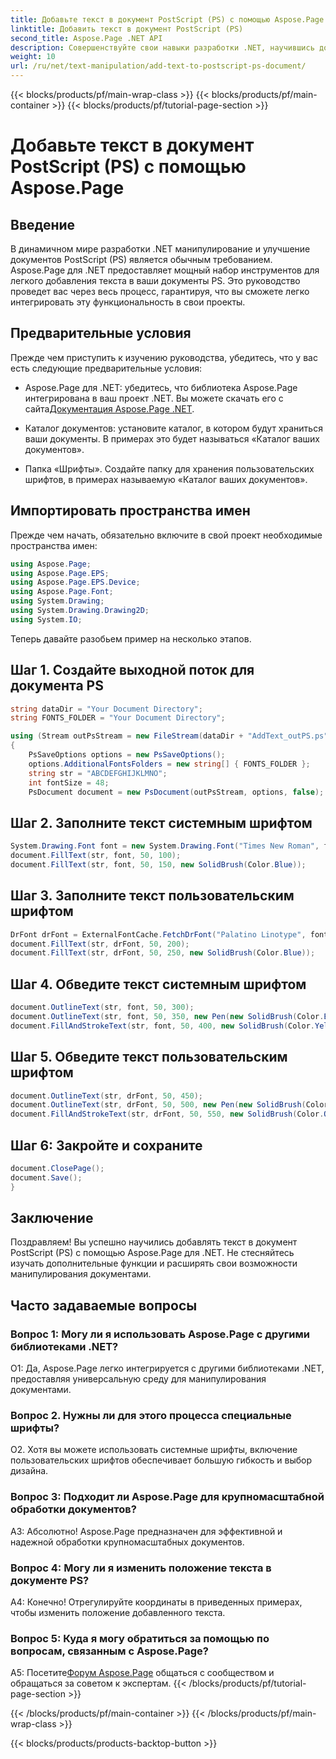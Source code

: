 ```yaml
---
title: Добавьте текст в документ PostScript (PS) с помощью Aspose.Page
linktitle: Добавить текст в документ PostScript (PS)
second_title: Aspose.Page .NET API
description: Совершенствуйте свои навыки разработки .NET, научившись добавлять текст в документы PostScript (PS) с помощью Aspose.Page. Изучите пошаговые примеры и раскройте возможности манипулирования документами.
weight: 10
url: /ru/net/text-manipulation/add-text-to-postscript-ps-document/
---
```


{{< blocks/products/pf/main-wrap-class >}}
{{< blocks/products/pf/main-container >}}
{{< blocks/products/pf/tutorial-page-section >}}

# Добавьте текст в документ PostScript (PS) с помощью Aspose.Page

## Введение

В динамичном мире разработки .NET манипулирование и улучшение документов PostScript (PS) является обычным требованием. Aspose.Page для .NET предоставляет мощный набор инструментов для легкого добавления текста в ваши документы PS. Это руководство проведет вас через весь процесс, гарантируя, что вы сможете легко интегрировать эту функциональность в свои проекты.

## Предварительные условия

Прежде чем приступить к изучению руководства, убедитесь, что у вас есть следующие предварительные условия:

-  Aspose.Page для .NET: убедитесь, что библиотека Aspose.Page интегрирована в ваш проект .NET. Вы можете скачать его с сайта[Документация Aspose.Page .NET](https://reference.aspose.com/page/net/).

- Каталог документов: установите каталог, в котором будут храниться ваши документы. В примерах это будет называться «Каталог ваших документов».

- Папка «Шрифты». Создайте папку для хранения пользовательских шрифтов, в примерах называемую «Каталог ваших документов».

## Импортировать пространства имен

Прежде чем начать, обязательно включите в свой проект необходимые пространства имен:

```csharp
using Aspose.Page;
using Aspose.Page.EPS;
using Aspose.Page.EPS.Device;
using Aspose.Page.Font;
using System.Drawing;
using System.Drawing.Drawing2D;
using System.IO;
```

Теперь давайте разобьем пример на несколько этапов.

## Шаг 1. Создайте выходной поток для документа PS

```csharp
string dataDir = "Your Document Directory";
string FONTS_FOLDER = "Your Document Directory";

using (Stream outPsStream = new FileStream(dataDir + "AddText_outPS.ps", FileMode.Create))
{
    PsSaveOptions options = new PsSaveOptions();
    options.AdditionalFontsFolders = new string[] { FONTS_FOLDER };
    string str = "ABCDEFGHIJKLMNO";
    int fontSize = 48;
    PsDocument document = new PsDocument(outPsStream, options, false);
```

## Шаг 2. Заполните текст системным шрифтом

```csharp
System.Drawing.Font font = new System.Drawing.Font("Times New Roman", fontSize, FontStyle.Bold);
document.FillText(str, font, 50, 100);
document.FillText(str, font, 50, 150, new SolidBrush(Color.Blue));
```

## Шаг 3. Заполните текст пользовательским шрифтом

```csharp
DrFont drFont = ExternalFontCache.FetchDrFont("Palatino Linotype", fontSize, FontStyle.Regular);
document.FillText(str, drFont, 50, 200);
document.FillText(str, drFont, 50, 250, new SolidBrush(Color.Blue));
```

## Шаг 4. Обведите текст системным шрифтом

```csharp
document.OutlineText(str, font, 50, 300);
document.OutlineText(str, font, 50, 350, new Pen(new SolidBrush(Color.BlueViolet), 2));
document.FillAndStrokeText(str, font, 50, 400, new SolidBrush(Color.Yellow), new Pen(new SolidBrush(Color.BlueViolet), 2));
```

## Шаг 5. Обведите текст пользовательским шрифтом

```csharp
document.OutlineText(str, drFont, 50, 450);
document.OutlineText(str, drFont, 50, 500, new Pen(new SolidBrush(Color.BlueViolet), 2));
document.FillAndStrokeText(str, drFont, 50, 550, new SolidBrush(Color.Orange), new Pen(new SolidBrush(Color.Blue), 2));
```

## Шаг 6: Закройте и сохраните

```csharp
document.ClosePage();
document.Save();
}
```

## Заключение

Поздравляем! Вы успешно научились добавлять текст в документ PostScript (PS) с помощью Aspose.Page для .NET. Не стесняйтесь изучать дополнительные функции и расширять свои возможности манипулирования документами.

## Часто задаваемые вопросы

### Вопрос 1: Могу ли я использовать Aspose.Page с другими библиотеками .NET?

О1: Да, Aspose.Page легко интегрируется с другими библиотеками .NET, предоставляя универсальную среду для манипулирования документами.

### Вопрос 2. Нужны ли для этого процесса специальные шрифты?

О2. Хотя вы можете использовать системные шрифты, включение пользовательских шрифтов обеспечивает большую гибкость и выбор дизайна.

### Вопрос 3: Подходит ли Aspose.Page для крупномасштабной обработки документов?

А3: Абсолютно! Aspose.Page предназначен для эффективной и надежной обработки крупномасштабных документов.

### Вопрос 4: Могу ли я изменить положение текста в документе PS?

А4: Конечно! Отрегулируйте координаты в приведенных примерах, чтобы изменить положение добавленного текста.

### Вопрос 5: Куда я могу обратиться за помощью по вопросам, связанным с Aspose.Page?

 A5: Посетите[Форум Aspose.Page](https://forum.aspose.com/c/page/39) общаться с сообществом и обращаться за советом к экспертам.
{{< /blocks/products/pf/tutorial-page-section >}}

{{< /blocks/products/pf/main-container >}}
{{< /blocks/products/pf/main-wrap-class >}}

{{< blocks/products/products-backtop-button >}}
